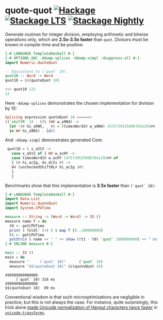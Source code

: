 # quote-quot [![Hackage](http://img.shields.io/hackage/v/quote-quot.svg)](https://hackage.haskell.org/package/quote-quot) [![Stackage LTS](http://stackage.org/package/quote-quot/badge/lts)](http://stackage.org/lts/package/quote-quot) [![Stackage Nightly](http://stackage.org/package/quote-quot/badge/nightly)](http://stackage.org/nightly/package/quote-quot)

Generate routines for integer division, employing arithmetic
and bitwise operations only, which are __2.5x-3.5x faster__
than `quot`. Divisors must be known
in compile-time and be positive.

```haskell
{-# LANGUAGE TemplateHaskell #-}
{-# OPTIONS_GHC -ddump-splices -ddump-simpl -dsuppress-all #-}
import Numeric.QuoteQuot

-- Equivalent to (`quot` 10).
quot10 :: Word -> Word
quot10 = $$(quoteQuot 10)
```

```haskell
>>> quot10 123
12
```

Here `-ddump-splices` demonstrates the chosen implementation
for division by 10:

```haskell
Splicing expression quoteQuot 10 ======>
((`shiftR` 3) . ((\ (W# w_a9N4) ->
  let !(# hi_a9N5, _ #) = (timesWord2# w_a9N4) 14757395258967641293##
  in W# hi_a9N5) . id))
```

And `-ddump-simpl` demonstrates generated Core:

```haskell
 quot10 = \ x_a5t2 ->
   case x_a5t2 of { W# w_acHY ->
   case timesWord2# w_acHY 14757395258967641293## of
   { (# hi_acIg, ds_dcIs #) ->
   W# (uncheckedShiftRL# hi_acIg 3#)
   }
   }
```

Benchmarks show that this implementation is __3.5x faster__
 than ``(`quot` 10)``:

```haskell
{-# LANGUAGE TemplateHaskell #-}
import Data.List
import Numeric.QuoteQuot
import System.CPUTime

measure :: String -> (Word -> Word) -> IO ()
measure name f = do
  t0 <- getCPUTime
  print $ foldl' (+) 0 $ map f [0..100000000]
  t1 <- getCPUTime
  putStrLn $ name ++ " " ++ show ((t1 - t0) `quot` 1000000000) ++ " ms"
{-# INLINE measure #-}

main :: IO ()
main = do
  measure "     (`quot` 10)"      (`quot` 10)
  measure "$$(quoteQuot 10)" $$(quoteQuot 10)
```

```
499999960000000
     (`quot` 10) 316 ms
499999960000000
$$(quoteQuot 10)  89 ms
```

Conventional wisdom is that such microoptimizations are negligible in practice,
but this is not always the case. For instance, quite surprisingly,
this trick alone
[made Unicode normalization of Hangul characters twice faster](https://github.com/composewell/unicode-transforms/pull/42)
in [`unicode-transforms`](http://hackage.haskell.org/package/unicode-transforms).
